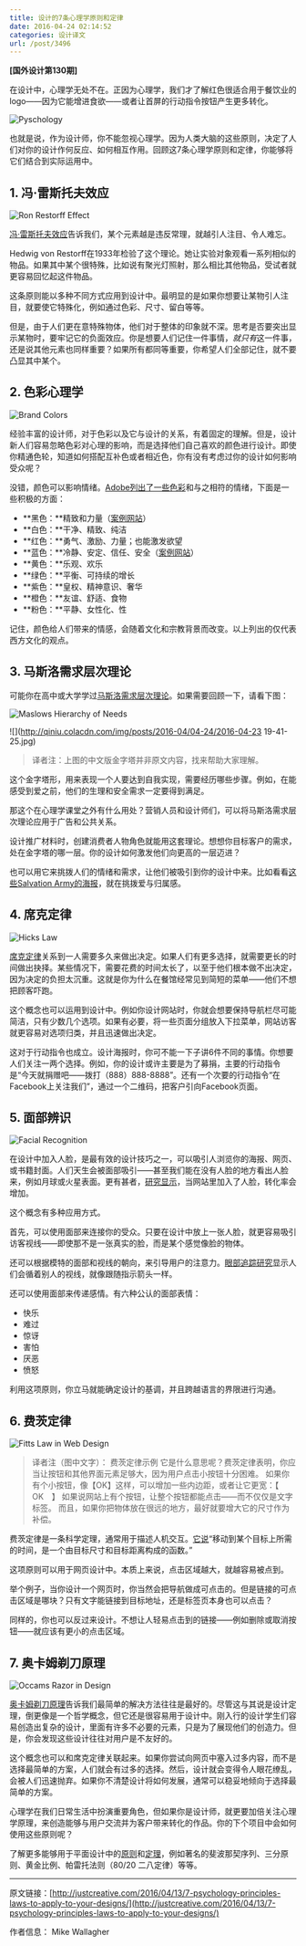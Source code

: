 ```yaml
---
title: 设计的7条心理学原则和定律
date: 2016-04-24 02:14:52
categories: 设计译文
url: /post/3496
---
```


**[国外设计第130期]**

在设计中，心理学无处不在。正因为心理学，我们才了解红色很适合用于餐饮业的logo——因为它能增进食欲——或者让首屏的行动指令按钮产生更多转化。

![Pyschology](http://justcreative.com/wp-content/uploads/2016/03/pyschology.gif "pyschology")

也就是说，作为设计师，你不能忽视心理学。因为人类大脑的这些原则，决定了人们对你的设计作何反应、如何相互作用。回顾这7条心理学原则和定律，你能够将它们结合到实际运用中。

## 1. 冯·雷斯托夫效应

![Ron Restorff Effect](http://justcreative.com/wp-content/uploads/2016/03/ron-restorff-effect.jpg "ron-restorff-effect")

[冯·雷斯托夫效应](https://en.wikipedia.org/wiki/Von_Restorff_effect "Von Restorff")告诉我们，某个元素越是违反常理，就越引人注目、令人难忘。

Hedwig von Restorff在1933年检验了这个理论。她让实验对象观看一系列相似的物品。如果其中某个很特殊，比如说有聚光灯照射，那么相比其他物品，受试者就更容易回忆起这件物品。

这条原则能以多种不同方式应用到设计中。最明显的是如果你想要让某物引人注目，就要使它特殊化，例如通过色彩、尺寸、留白等等。

但是，由于人们更在意特殊物体，他们对于整体的印象就不深。思考是否要突出显示某物时，要牢记它的负面效应。你是想要人们记住一件事情，*就只有*这一件事，还是说其他元素也同样重要？如果所有都同等重要，你希望人们全部记住，就不要凸显其中某个。

## 2. 色彩心理学

![Brand Colors](http://justcreative.com/wp-content/uploads/2016/03/brand-colors-640x1317.jpg "brand-colors")

经验丰富的设计师，对于色彩以及它与设计的关系，有着固定的理解。但是，设计新人们容易忽略色彩对心理的影响，而是选择他们自己喜欢的颜色进行设计。即使你精通色轮，知道如何搭配互补色或者相近色，你有没有考虑过你的设计如何影响受众呢？

没错，颜色可以影响情绪。[Adobe列出了一些色彩](http://blogs.adobe.com/dreamweaver/2015/10/the-psychology-and-emotion-behind-color-in-web-design.html "Color Pyschology")和与之相符的情绪，下面是一些积极的方面：

- **黑色：**精致和力量（[案例网站](http://www.vibe.com/ "Vibe")）
- **白色：**干净、精致、纯洁
- **红色：**勇气、激励、力量；也能激发欲望
- **蓝色：**冷静、安定、信任、安全（[案例网站](https://hostingfacts.com "Blue Site")）
- **黄色：**乐观、欢乐
- **绿色：**平衡、可持续的增长
- **紫色：**皇权、精神意识、奢华
- **橙色：**友谊、舒适、食物
- **粉色：**平静、女性化、性

记住，颜色给人们带来的情感，会随着文化和宗教背景而改变。以上列出的仅代表西方文化的观点。

## 3. 马斯洛需求层次理论

可能你在高中或大学学过[马斯洛需求层次理论](https://en.wikipedia.org/wiki/Maslow%27s_hierarchy_of_needs "Maslows")。如果需要回顾一下，请看下图：

![Maslows Hierarchy of Needs](http://justcreative.com/wp-content/uploads/2016/03/Maslows_Hierarchy_of_Needs-640x480.png "Maslow")

![](http://qiniu.colacdn.com/img/posts/2016-04/04-24/2016-04-23 19-41-25.jpg)

> 译者注：上图的中文版金字塔并非原文内容，找来帮助大家理解。

这个金字塔形，用来表现一个人要达到自我实现，需要经历哪些步骤。例如，在能感受到爱之前，他们的生理和安全需求一定要得到满足。

那这个在心理学课堂之外有什么用处？营销人员和设计师们，可以将马斯洛需求层次理论应用于广告和公共关系。

设计推广材料时，创建消费者人物角色就能用这套理论。想想你目标客户的需求，处在金字塔的哪一层。你的设计如何激发他们向更高的一层迈进？

也可以用它来挑拨人们的情绪和需求，让他们被吸引到你的设计中来。比如看看[这些Salvation Army的海报](http://theinspirationroom.com/daily/2006/salvation-army-invisible/)，就在挑拨爱与归属感。

## 4. 席克定律

![Hicks Law](http://justcreative.com/wp-content/uploads/2016/03/hicks-law.gif "hicks-law")

[席克定律](https://en.wikipedia.org/wiki/Hick%27s_law "Hicks Law")关系到一人需要多久来做出决定。如果人们有更多选择，就需要更长的时间做出抉择。某些情况下，需要花费的时间太长了，以至于他们根本做不出决定，因为决定的负担太沉重。这就是你为什么在餐馆经常见到简短的菜单——他们不想把顾客吓跑。

这个概念也可以运用到设计中。例如你设计网站时，你就会想要保持导航栏尽可能简洁，只有少数几个选项。如果有必要，将一些页面分组放入下拉菜单，网站访客就更容易对选项归类，并且迅速做出决定。

这对于行动指令也成立。设计海报时，你可不能一下子讲6件不同的事情。你想要人们关注一两个选择。例如，你的设计或许主要是为了募捐，主要的行动指令是“今天就捐赠吧——拨打（888）888-8888”。还有一个次要的行动指令“在Facebook上关注我们”，通过一个二维码，把客户引向Facebook页面。

## 5. 面部辨识

![Facial Recognition](http://justcreative.com/wp-content/uploads/2016/03/human-face.jpg "human-face")

在设计中加入人脸，是最有效的设计技巧之一，可以吸引人浏览你的海报、网页、或书籍封面。人们天生会被面部吸引——甚至我们能在没有人脸的地方看出人脸来，例如月球或火星表面。更有甚者，[研究显示](https://blog.kissmetrics.com/boost-conversions-using-images/ "Faces")，当网站里加入了人脸，转化率会增加。

这个概念有多种应用方式。

首先，可以使用面部来连接你的受众。只要在设计中放上一张人脸，就更容易吸引访客视线——即使那不是一张真实的脸，而是某个感觉像脸的物体。

还可以根据模特的面部和视线的朝向，来引导用户的注意力。[眼部追踪研究](http://www.ncbi.nlm.nih.gov/pubmed/22512343 "Eye Tracking Studies")显示人们会循着别人的视线，就像跟随指示箭头一样。

还可以使用面部来传递感情。有六种公认的面部表情：

- 快乐
- 难过
- 惊讶
- 害怕
- 厌恶
- 愤怒

利用这项原则，你立马就能确定设计的基调，并且跨越语言的界限进行沟通。

## 6. 费茨定律

![Fitts Law in Web Design](http://justcreative.com/wp-content/uploads/2016/03/fitts-law-web-design.jpg "fitts-law-web-design")

> 译者注（图中文字）：
> 费茨定律示例
> 它是什么意思呢？费茨定律表明，你应当让按钮和其他界面元素足够大，因为用户点击小按钮十分困难。
> 如果你有个小按钮，像【OK】这样，可以增加一些内边距，或者让它更宽：【　OK　】
> 如果说网站上有个按钮，让整个按钮都能点击——而不仅仅是文字标签。
> 而且，如果你把物体放在很远的地方，最好就要增大它的尺寸作为补偿。

费茨定律是一条科学定理，通常用于描述人机交互。[它说](https://books.google.com/books?id=l0QPECGQySYC&pg=PA98&lpg=PA98&dq=The+time+required+to+move+to+a+target+is+a+function+of+the+target+size+and+distance+to+the+target.&source=bl&ots=_O0f0gBeGx&sig=cnDyfh4Av5YSbQDhqdvy9HdIbTA&hl=en&sa=X&ved=0ahUKEwi9soXFs9LJAhXE4SYKHZrlBukQ6AEIJjAC#v=onepage&q=The%20time%20required%20to%20move%20to%20a%20target%20is%20a%20function%20of%20the%20target%20size%20and%20distance%20to%20the%20target.&f=false)“移动到某个目标上所需的时间，是一个由目标尺寸和目标距离构成的函数。”

这项原则可以用于网页设计中。本质上来说，点击区域越大，就越容易被点到。

举个例子，当你设计一个网页时，你当然会把导航做成可点击的。但是链接的可点击区域是哪块？只有文字能链接到目标地址，还是标签页本身也可以点击？

同样的，你也可以反过来设计。不想让人轻易点击到的链接——例如删除或取消按钮——就应该有更小的点击区域。

## 7. 奥卡姆剃刀原理

![Occams Razor in Design](http://justcreative.com/wp-content/uploads/2016/03/occams-razor-design1.jpg "occams-razor-design")

[奥卡姆剃刀原理](http://www.webdesignerdepot.com/2010/07/occams-razor-a-great-principle-for-designers/ "Occams Razor")告诉我们最简单的解决方法往往是最好的。尽管这与其说是设计定理，倒更像是一个哲学概念，但它还是很容易用于设计中。刚入行的设计学生们容易创造出复杂的设计，里面有许多不必要的元素，只是为了展现他们的创造力。但是，你会发现这些设计往往对用户是不友好的。

这个概念也可以和席克定律关联起来。如果你尝试向网页中塞入过多内容，而不是选择最简单的方案，人们就会有过多的选择。然后，设计就会变得令人眼花缭乱，会被人们迅速抛弃。如果你不清楚设计将如何发展，通常可以稳妥地倾向于选择最简单的方案。

心理学在我们日常生活中扮演重要角色，但如果你是设计师，就更要加倍关注心理学原理，来创造能够与用户交流并为客户带来转化的作品。你的下个项目中会如何使用这些原则呢？

了解更多能够用于平面设计中的[原则](http://www.onextrapixel.com/2011/06/09/12-laws-and-principles-to-aid-you-in-your-design/ "Graphic Design Laws & Principles")和[定理](http://3.7designs.co/blog/2010/07/ten-laws-to-design-by/ "Graphic Design Laws & Principles")，例如著名的斐波那契序列、三分原则、黄金比例、帕雷托法则（80/20 二八定律）等等。

---

原文链接：[http://justcreative.com/2016/04/13/7-psychology-principles-laws-to-apply-to-your-designs/](http://justcreative.com/2016/04/13/7-psychology-principles-laws-to-apply-to-your-designs/)

作者信息：
Mike Wallagher